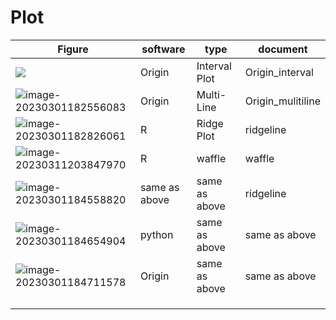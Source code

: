 # Plot
| Figure                                                       | software      | type          | document          |
| ------------------------------------------------------------ | ------------- | ------------- | ----------------- |
| ![](https://imagecollection.oss-cn-beijing.aliyuncs.com/legion/20230301182448.png) | Origin        | Interval Plot | Origin_interval   |
| ![image-20230301182556083](https://imagecollection.oss-cn-beijing.aliyuncs.com/legion/image-20230301182556083.png) | Origin        | Multi-Line    | Origin_mulitiline |
| ![image-20230301182826061](https://imagecollection.oss-cn-beijing.aliyuncs.com/legion/image-20230301182826061.png) | R             | Ridge Plot    | ridgeline         |
| ![image-20230311203847970](https://imagecollection.oss-cn-beijing.aliyuncs.com/legion/image-20230311203847970.png) | R             | waffle        | waffle            |
| ![image-20230301184558820](https://imagecollection.oss-cn-beijing.aliyuncs.com/legion/image-20230301184558820.png) | same as above | same as above | ridgeline         |
| ![image-20230301184654904](https://imagecollection.oss-cn-beijing.aliyuncs.com/legion/image-20230301184654904.png) | python        | same as above | same as above     |
| ![image-20230301184711578](https://imagecollection.oss-cn-beijing.aliyuncs.com/legion/image-20230301184711578.png) | Origin        | same as above | same as above     |
|                                                              |               |               |                   |
|                                                              |               |               |                   |
|                                                              |               |               |                   |



